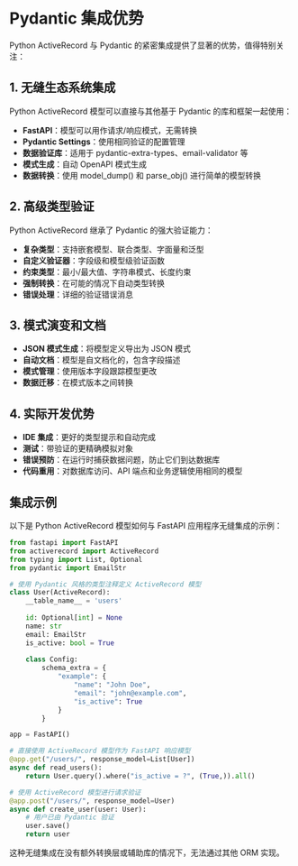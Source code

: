 # Pydantic 集成优势

Python ActiveRecord 与 Pydantic 的紧密集成提供了显著的优势，值得特别关注：

## 1. 无缝生态系统集成

Python ActiveRecord 模型可以直接与其他基于 Pydantic 的库和框架一起使用：

- **FastAPI**：模型可以用作请求/响应模式，无需转换
- **Pydantic Settings**：使用相同验证的配置管理
- **数据验证库**：适用于 pydantic-extra-types、email-validator 等
- **模式生成**：自动 OpenAPI 模式生成
- **数据转换**：使用 model_dump() 和 parse_obj() 进行简单的模型转换

## 2. 高级类型验证

Python ActiveRecord 继承了 Pydantic 的强大验证能力：

- **复杂类型**：支持嵌套模型、联合类型、字面量和泛型
- **自定义验证器**：字段级和模型级验证函数
- **约束类型**：最小/最大值、字符串模式、长度约束
- **强制转换**：在可能的情况下自动类型转换
- **错误处理**：详细的验证错误消息

## 3. 模式演变和文档

- **JSON 模式生成**：将模型定义导出为 JSON 模式
- **自动文档**：模型是自文档化的，包含字段描述
- **模式管理**：使用版本字段跟踪模型更改
- **数据迁移**：在模式版本之间转换

## 4. 实际开发优势

- **IDE 集成**：更好的类型提示和自动完成
- **测试**：带验证的更精确模拟对象
- **错误预防**：在运行时捕获数据问题，防止它们到达数据库
- **代码重用**：对数据库访问、API 端点和业务逻辑使用相同的模型

## 集成示例

以下是 Python ActiveRecord 模型如何与 FastAPI 应用程序无缝集成的示例：

```python
from fastapi import FastAPI
from activerecord import ActiveRecord
from typing import List, Optional
from pydantic import EmailStr

# 使用 Pydantic 风格的类型注释定义 ActiveRecord 模型
class User(ActiveRecord):
    __table_name__ = 'users'
    
    id: Optional[int] = None
    name: str
    email: EmailStr
    is_active: bool = True
    
    class Config:
        schema_extra = {
            "example": {
                "name": "John Doe",
                "email": "john@example.com",
                "is_active": True
            }
        }

app = FastAPI()

# 直接使用 ActiveRecord 模型作为 FastAPI 响应模型
@app.get("/users/", response_model=List[User])
async def read_users():
    return User.query().where("is_active = ?", (True,)).all()

# 使用 ActiveRecord 模型进行请求验证
@app.post("/users/", response_model=User)
async def create_user(user: User):
    # 用户已由 Pydantic 验证
    user.save()
    return user
```

这种无缝集成在没有额外转换层或辅助库的情况下，无法通过其他 ORM 实现。